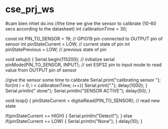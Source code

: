 # cse_prj_ws

#cam bien nhiet do.ino
//the time we give the sensor to calibrate (10-60 secs according to the datasheet)
int calibrationTime = 30;      

const int PIN_TO_SENSOR = 19; // GPIO19 pin connected to OUTPUT pin of sensor
int pinStateCurrent   = LOW;  // current state of pin
int pinStatePrevious  = LOW;  // previous state of pin

void setup() {
  Serial.begin(115200);            // initialize serial
  pinMode(PIN_TO_SENSOR, INPUT); // set ESP32 pin to input mode to read value from OUTPUT pin of sensor

  
  //give the sensor some time to calibrate
  Serial.print("calibrating sensor ");
    for(int i = 0; i < calibrationTime; i++){
      Serial.print(".");
      delay(1000);
      }
    Serial.println(" done");
    Serial.println("SENSOR ACTIVE");
    delay(50);
}

void loop() {
  pinStateCurrent = digitalRead(PIN_TO_SENSOR);   // read new state

  if(pinStateCurrent == HIGH)
  {
     Serial.println("Detect!");
  } else if(pinStateCurrent == LOW)
  {
    Serial.println("None");
  }
  delay(10);
}
